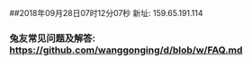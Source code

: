 ##2018年09月28日07时12分07秒 新址: 159.65.191.114
### 兔友常见问题及解答: https://github.com/wanggonging/d/blob/w/FAQ.md
